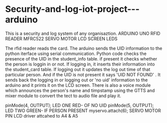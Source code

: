 # Security-and-log-iot-project---arduino
This is a security and log system of any organisaztion. 
ARDUINO UNO
RFID READER MFRC522
SERVO MOTOR
LCD SCREEN
LEDS

The rfid reader reads the card. The arduino sends the UID information to the python iterface using serial communication. Python code checks the presence of the UID in the student_info table. if present it checks whether the person is loggin in or not. If logging in, it inserts their information into the student_card table. If logging out it updates the log out time of that particular person. And if the UID is not present it says 'UID NOT FOUND' . It sends back the logging in or logging out or 'no uid' information to the arduino and it prints it on the LCD screen. There is also a voice module which announces the person's name and timpstamp using the GTTS and mixer module to convert the tect to audio file and play it.

  pinMode(4, OUTPUT); LED ONE RED- OF NO UID
  pinMode(5, OUTPUT); LED TWO GREEN- IF PERSON PRESENT 
  myservo.attach(6); SERVO MOTOR PIN
  LCD driver attcahed to A4 & A5
